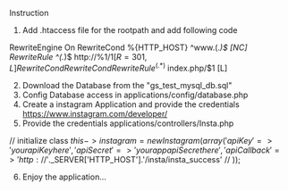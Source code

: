 Instruction

1. Add .htaccess file for the rootpath and add following code

RewriteEngine On
RewriteCond %{HTTP_HOST} ^www\.(.*)$ [NC]
RewriteRule ^(.*)$ http://%1/$1 [R=301,L]
RewriteCond %{REQUEST_FILENAME} !-f
RewriteCond %{REQUEST_FILENAME} !-d
RewriteRule ^(.*)$ index.php/$1 [L]

2. Download the Database from the "gs_test_mysql_db.sql"
3. Config Database access in applications/config/database.php
4. Create a instagram Application and provide the credentials https://www.instagram.com/developer/
5. Provide the credentials applications/controllers/Insta.php



 // initialize class
        $this->instagram = new Instagram(array(
            'apiKey'      => 'your apiKey here',
            'apiSecret'   => 'your app apiSecret here',
            'apiCallback' => 'http://'.$_SERVER['HTTP_HOST'].'/insta/insta_success' // 
        ));
        
6. Enjoy the application...        

